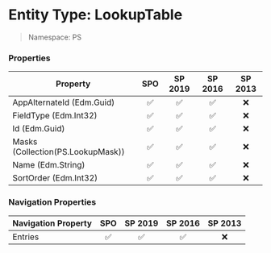 # Entity Type: LookupTable

> Namespace: PS

### Properties

Property | SPO | SP 2019 | SP 2016 | SP 2013
----------|:---:|:-------:|:-------:|:-------:
AppAlternateId (Edm.Guid) | ✅ | ✅ | ✅ | ❌
FieldType (Edm.Int32) | ✅ | ✅ | ✅ | ❌
Id (Edm.Guid) | ✅ | ✅ | ✅ | ❌
Masks (Collection(PS.LookupMask)) | ✅ | ✅ | ✅ | ❌
Name (Edm.String) | ✅ | ✅ | ✅ | ❌
SortOrder (Edm.Int32) | ✅ | ✅ | ✅ | ❌

### Navigation Properties

Navigation Property | SPO | SP 2019 | SP 2016 | SP 2013
----------|:---:|:-------:|:-------:|:-------:
Entries | ✅ | ✅ | ✅ | ❌